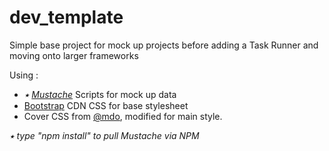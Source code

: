 # dev_template

Simple base project for mock up projects before adding a Task Runner and moving onto larger frameworks

Using :
 - <i>&#11089; <a href="http://mustache.github.io/">Mustache</a></i> Scripts for mock up data<br>
 - <a href="http://getbootstrap.com/getting-started/#download">Bootstrap</a> CDN CSS for base stylesheet<br>
 - Cover CSS from <a href="https://twitter.com/mdo">@mdo</a>, modified for main style.

 <i>&#11089; type "npm install" to pull Mustache via NPM</i>
